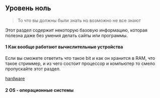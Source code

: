 ## Уровень ноль
> То что вы должны были знать но возможно не все знают

Этот раздел содержит некоторую базовую информацию, которая полезна
даже без умения делать сайты или программы.

#### 1 Как вообще работают вычислительные устройства

Если вы сможете ответить что такое bit и как он хранится в 
RAM, что такое стриммер, и из чего состоит процессор и компьютер 
то смело пропускайте этот раздел.

[hardware](hardware/readme.md)

#### 2 OS - операционные системы
